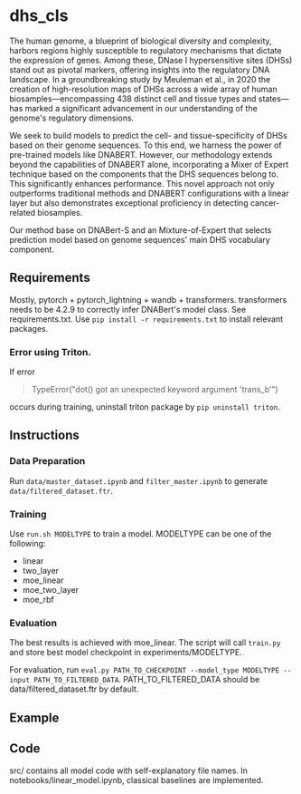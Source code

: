 # dhs_cls

The human genome, a blueprint of biological diversity and complexity, harbors regions highly susceptible to regulatory mechanisms that dictate the expression of genes. Among these, DNase I hypersensitive sites (DHSs) stand out as pivotal markers, offering insights into the regulatory DNA landscape. In a groundbreaking study by Meuleman et al., in 2020 the creation of high-resolution maps of DHSs across a wide array of human biosamples—encompassing 438 distinct cell and tissue types and states—has marked a significant advancement in our understanding of the genome's regulatory dimensions. 

We seek to build models to predict the cell- and tissue-specificity of DHSs based on their genome sequences. To this end, we harness the power of pre-trained models like DNABERT. However, our methodology extends beyond the capabilities of DNABERT alone, incorporating a Mixer of Expert technique based on the components that the DHS sequences belong to. This significantly enhances performance. This novel approach not only outperforms traditional methods and DNABERT configurations with a linear layer but also demonstrates exceptional proficiency in detecting cancer-related biosamples.

Our method base on DNABert-S and an Mixture-of-Expert that selects prediction model based on genome sequences' main DHS vocabulary component. 


## Requirements

Mostly, pytorch + pytorch_lightning + wandb + transformers. transformers needs to be 4.2.9 to correctly infer DNABert's model class.
See requirements.txt. Use `pip install -r requirements.txt` to install relevant packages.


### Error using Triton. 
If error 
>TypeError("dot() got an unexpected keyword argument 'trans_b'")
>
occurs during training, uninstall triton package by `pip uninstall triton`. 


## Instructions

### Data Preparation
Run `data/master_dataset.ipynb` and `filter_master.ipynb` to generate `data/filtered_dataset.ftr`.

### Training
Use `run.sh MODELTYPE` to train a model. MODELTYPE can be one of the following:

- linear
- two_layer
- moe_linear
- moe_two_layer
- moe_rbf


### Evaluation
The best results is achieved with moe_linear. The script will call `train.py` and store best model checkpoint in experiments/MODELTYPE.

For evaluation, run `eval.py PATH_TO_CHECKPOINT --model_type MODELTYPE --input PATH_TO_FILTERED_DATA`.
PATH_TO_FILTERED_DATA should be data/filtered_dataset.ftr by default. 


## Example 


## Code
src/ contains all model code with self-explanatory file names. In notebooks/linear_model.ipynb, classical baselines are implemented. 

